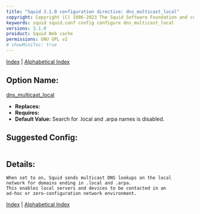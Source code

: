 ```yaml
---
title: "Squid 3.1.0 configuration directive: dns_multicast_local"
copyright: Copyright (C) 1996-2023 The Squid Software Foundation and contributors
keywords: squid squid.conf config configure dns_multicast_local
versions: 3.1.0
proiduct: Squid Web cache
permissions: GNU GPL v2
# showMiniToc: true
---
```

[Index](index#toc_dns_multicast_local) | [Alphabetical Index](index_all#toc_dns_multicast_local)

## Option Name:
[dns_multicast_local](#dns_multicast_local)
 * **Replaces:** 
 * **Requires:** 
 * **Default Value:** Search for .local and .arpa names is disabled.


## Suggested Config:
```plaintext

```

## Details:

	When set to on, Squid sends multicast DNS lookups on the local
	network for domains ending in .local and .arpa.
	This enables local servers and devices to be contacted in an
	ad-hoc or zero-configuration network environment.



[Index](index#toc_dns_multicast_local) | [Alphabetical Index](index_all#toc_dns_multicast_local)

